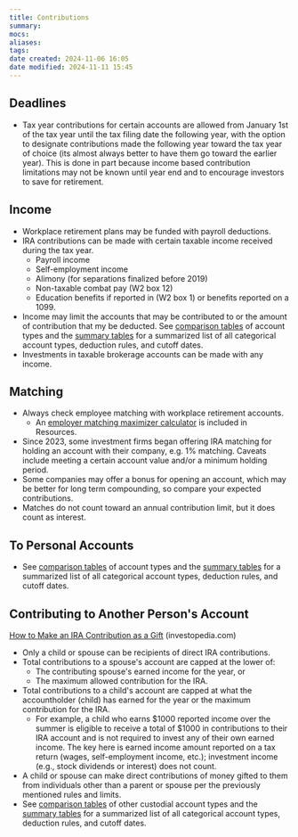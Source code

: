 ```yaml
---
title: Contributions
summary: 
mocs: 
aliases: 
tags: 
date created: 2024-11-06 16:05
date modified: 2024-11-11 15:45
---
```

## Deadlines
- Tax year contributions for certain accounts are allowed from January 1st of the tax year until the tax filing date the following year, with the option to designate contributions made the following year toward the tax year of choice (its almost always better to have them go toward the earlier year). This is done in part because income based contribution limitations may not be known until year end and to encourage investors to save for retirement.
## Income
- Workplace retirement plans may be funded with payroll deductions.
- IRA contributions can be made with certain taxable income received during the tax year.
	- Payroll income
	- Self-employment income
	- Alimony (for separations finalized before 2019)
	- Non-taxable combat pay (W2 box 12)
	- Education benefits if reported in (W2 box 1) or benefits reported on a 1099.
- Income may limit the accounts that may be contributed to or the amount of contribution that my be deducted. See [comparison tables](../accounts/types.md)<!-- #internal_link --> of account types and the [summary tables](../accounts/contribution-and-deductibility-summaries.md)<!-- #internal_link --> for a summarized list of all categorical account types, deduction rules, and cutoff dates.
- Investments in taxable brokerage accounts can be made with any income.
## Matching
- Always check employee matching with workplace retirement accounts.
	- An [employer matching maximizer calculator](../resources/tools.md#401-k-maximizer-calculator)<!-- #internal_anchor_link --> is included in Resources.
- Since 2023, some investment firms began offering IRA matching for holding an account with their company, e.g. 1% matching. Caveats include meeting a certain account value and/or a minimum holding period.
- Some companies may offer a bonus for opening an account, which may be better for long term compounding, so compare your expected contributions.
- Matches do not count toward an annual contribution limit, but it does count as interest.
## To Personal Accounts
- See [comparison tables](../accounts/types.md)<!-- #internal_link --> of account types and the [summary tables](../accounts/contribution-and-deductibility-summaries.md)<!-- #internal_link --> for a summarized list of all categorical account types, deduction rules, and cutoff dates.
## Contributing to Another Person's Account
 [How to Make an IRA Contribution as a Gift](https://www.investopedia.com/how-to-make-an-ira-contribution-as-a-gift-5205157) (investopedia.com)
 
 - Only a child or spouse can be recipients of direct IRA contributions.
 - Total contributions to a spouse's account are capped at the lower of:
	 - The contributing spouse's earned income for the year, or
	 - The maximum allowed contribution for the IRA.
 - Total contributions to a child's account are capped at what the accountholder (child) has earned for the year or the maximum contribution for the IRA.
	 - For example, a child who earns $1000 reported income over the summer is eligible to receive a total of $1000 in contributions to their IRA account and is not required to invest any of their own earned income. The key here is earned income amount reported on a tax return (wages, self-employment income, etc.); investment income (e.g., stock dividends or interest) does not count.
 - A child or spouse can make direct contributions of money gifted to them from individuals other than a parent or spouse per the previously mentioned rules and limits.
 - See [comparison tables](../accounts/types.md)<!-- #internal_link --> of other custodial account types and the [summary tables](../accounts/contribution-and-deductibility-summaries.md)<!-- #internal_link --> for a summarized list of all categorical account types, deduction rules, and cutoff dates.
